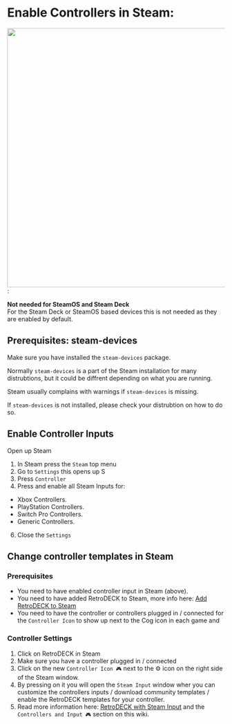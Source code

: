 # Enable Controllers in Steam:

<img src="../../wiki_images/steam/steam-enable-controllers.png" width="600">:

**Not needed for SteamOS and Steam Deck**<br>
For the Steam Deck or SteamOS based devices this is not needed as they are enabled by default.

## Prerequisites: steam-devices

Make sure you have installed the `steam-devices` package.

Normally `steam-devices` is a part of the Steam installation for many distrubtions, but it could be diffrent depending on what you are running.

Steam usually complains with warnings if `steam-devices` is missing.

If `steam-devices` is not installed, please check your distrubtion on how to do so.

## Enable Controller Inputs

Open up Steam

1. In Steam press the `Steam` top menu
2. Go to `Settings` this opens up S
4. Press `Controller`
5. Press and enable all Steam Inputs for:
* Xbox Controllers.
* PlayStation Controllers.
* Switch Pro Controllers.
* Generic Controllers.
6. Close the `Settings`

## Change controller templates in Steam

### Prerequisites

* You need to have enabled controller input in Steam (above).
* You need to have added RetroDECK to Steam, more info here: [Add RetroDECK to Steam](../wiki_steam/add-to-steam.md)
* You need to have the controller or controllers plugged in / connected for the `Controller Icon` to show up next to the Cog icon in each game and

### Controller Settings

1. Click on RetroDECK in Steam
2. Make sure you have a controller plugged in / connected
3. Click on the new `Controller Icon 🎮` next to the ⚙️ icon on the right side of the Steam window.
4. By pressing on it you will open the `Steam Input` window wher you can customize the controllers inputs / download community templates / enable the RetroDECK templates for your controller.
5. Read more information here: [RetroDECK with Steam Input](../wiki_steam/steam-input.md) and the `Controllers and Input 🎮` section on this wiki.

